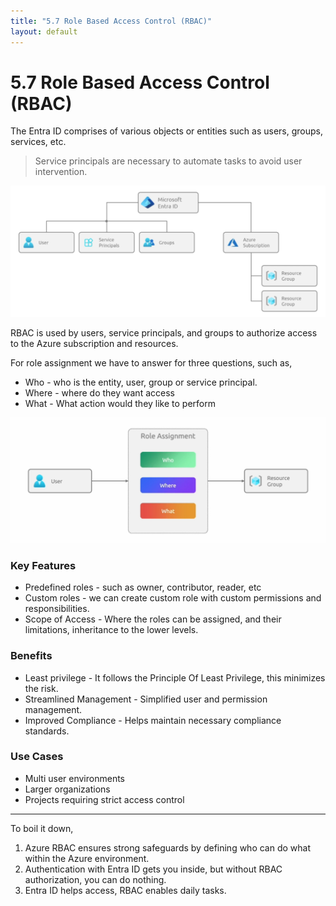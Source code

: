 ```yaml
---
title: "5.7 Role Based Access Control (RBAC)"
layout: default
---
```


# 5.7 Role Based Access Control (RBAC)

The Entra ID comprises of various objects or entities such as users, groups, services, etc.

> Service principals are necessary to automate tasks to avoid user intervention.
> 

![image.png](/assets/images/image-7.png)

RBAC is used by users, service principals, and groups to authorize access to the Azure subscription and resources.

For role assignment we have to answer for three questions, such as,

- Who - who is the entity, user, group or service principal.
- Where - where do they want access
- What - What action would they like to perform

![image.png](/assets/images/image-8.png)

### Key Features

- Predefined roles - such as owner, contributor, reader, etc
- Custom roles - we can create custom role with custom permissions and responsibilities.
- Scope of Access - Where the roles can be assigned, and their limitations, inheritance to the lower levels.

### Benefits

- Least privilege - It follows the Principle Of Least Privilege, this minimizes the risk.
- Streamlined Management - Simplified user and permission management.
- Improved Compliance - Helps maintain necessary compliance standards.

### Use Cases

- Multi user environments
- Larger organizations
- Projects requiring strict access control

---

To boil it down,

1. Azure RBAC ensures strong safeguards by defining who can do what within the Azure environment.
2. Authentication with Entra ID gets you inside, but without RBAC authorization, you can do nothing.
3. Entra ID helps access, RBAC enables daily tasks.